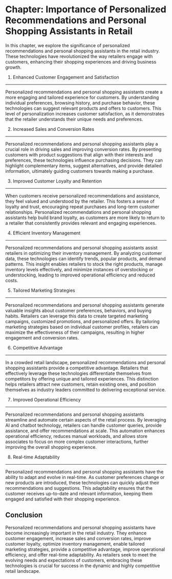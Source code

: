 Chapter: Importance of Personalized Recommendations and Personal Shopping Assistants in Retail
==============================================================================================

In this chapter, we explore the significance of personalized recommendations and personal shopping assistants in the retail industry. These technologies have revolutionized the way retailers engage with customers, enhancing their shopping experiences and driving business growth.

1. Enhanced Customer Engagement and Satisfaction
------------------------------------------------

Personalized recommendations and personal shopping assistants create a more engaging and tailored experience for customers. By understanding individual preferences, browsing history, and purchase behavior, these technologies can suggest relevant products and offers to customers. This level of personalization increases customer satisfaction, as it demonstrates that the retailer understands their unique needs and preferences.

2. Increased Sales and Conversion Rates
---------------------------------------

Personalized recommendations and personal shopping assistants play a crucial role in driving sales and improving conversion rates. By presenting customers with product suggestions that align with their interests and preferences, these technologies influence purchasing decisions. They can highlight complementary items, suggest alternatives, and provide detailed information, ultimately guiding customers towards making a purchase.

3. Improved Customer Loyalty and Retention
------------------------------------------

When customers receive personalized recommendations and assistance, they feel valued and understood by the retailer. This fosters a sense of loyalty and trust, encouraging repeat purchases and long-term customer relationships. Personalized recommendations and personal shopping assistants help build brand loyalty, as customers are more likely to return to a retailer that consistently provides relevant and engaging experiences.

4. Efficient Inventory Management
---------------------------------

Personalized recommendations and personal shopping assistants assist retailers in optimizing their inventory management. By analyzing customer data, these technologies can identify trends, popular products, and demand patterns. This insight enables retailers to stock the right products, manage inventory levels effectively, and minimize instances of overstocking or understocking, leading to improved operational efficiency and reduced costs.

5. Tailored Marketing Strategies
--------------------------------

Personalized recommendations and personal shopping assistants generate valuable insights about customer preferences, behaviors, and buying habits. Retailers can leverage this data to create targeted marketing campaigns, customized promotions, and personalized offers. By tailoring marketing strategies based on individual customer profiles, retailers can maximize the effectiveness of their campaigns, resulting in higher engagement and conversion rates.

6. Competitive Advantage
------------------------

In a crowded retail landscape, personalized recommendations and personal shopping assistants provide a competitive advantage. Retailers that effectively leverage these technologies differentiate themselves from competitors by offering unique and tailored experiences. This distinction helps retailers attract new customers, retain existing ones, and position themselves as industry leaders committed to delivering exceptional service.

7. Improved Operational Efficiency
----------------------------------

Personalized recommendations and personal shopping assistants streamline and automate certain aspects of the retail process. By leveraging AI and chatbot technology, retailers can handle customer queries, provide assistance, and offer recommendations at scale. This automation enhances operational efficiency, reduces manual workloads, and allows store associates to focus on more complex customer interactions, further improving the overall shopping experience.

8. Real-time Adaptability
-------------------------

Personalized recommendations and personal shopping assistants have the ability to adapt and evolve in real-time. As customer preferences change or new products are introduced, these technologies can quickly adjust their recommendations and suggestions. This adaptability ensures that the customer receives up-to-date and relevant information, keeping them engaged and satisfied with their shopping experience.

Conclusion
----------

Personalized recommendations and personal shopping assistants have become increasingly important in the retail industry. They enhance customer engagement, increase sales and conversion rates, improve customer loyalty, optimize inventory management, enable tailored marketing strategies, provide a competitive advantage, improve operational efficiency, and offer real-time adaptability. As retailers seek to meet the evolving needs and expectations of customers, embracing these technologies is crucial for success in the dynamic and highly competitive retail landscape.
